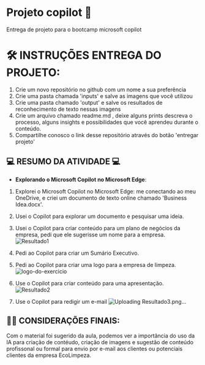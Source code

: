 # Projeto copilot 🏴󠁭󠁤󠁩󠁡󠁿
Entrega de projeto para o bootcamp microsoft copilot


# 🛠️ INSTRUÇÕES ENTREGA DO PROJETO: 

1. Crie um novo repositório no github com um nome a sua preferência
2. Crie uma pasta chamada 'inputs' e salve as imagens que você utilizou
3. Crie uma pasta chamado 'output' e salve os resultados de reconhecimento de texto nessas imagens
4. Crie um arquivo chamado readme.md , deixe alguns prints descreva o processo, alguns insights e possibilidades que você aprendeu durante o conteúdo.
5. Compartilhe conosco o link desse repositório através do botão 'entregar projeto'


## 💻 RESUMO DA ATIVIDADE 💻 

- **Explorando o Microsoft Copilot no Microsoft Edge**: 

1. Explorei o Microsoft Copilot no Microsoft Edge: me conectando ao meu OneDrive, e criei um documento de texto online chamado 'Business Idea.docx'.
2. Usei o Copilot para explorar um documento e pesquisar uma ideia.
3. Usei o Copilot para criar conteúdo para um plano de negócios da empresa, pedi que ele sugerisse um nome para a empresa.
   ![Resultado1](https://github.com/user-attachments/assets/26ea0f5b-0a0a-4d9d-b9c4-acc73f993be0)

5. Pedi ao Copilot para criar um Sumário Executivo.
6. Pedi ao Copilot para criar uma logo para a empresa de limpeza.
   ![logo-do-exercicio](https://github.com/user-attachments/assets/8142171e-0b08-4038-8978-88df66bb9287)

8. Use o Copilot para criar conteúdo para uma apresentação.
   ![Resultado2](https://github.com/user-attachments/assets/a8203a21-5e8d-4ea1-aa25-6bc3019080d0)

10. Use o Copilot para redigir um e-mail
   ![Uploading Resultado3.png…]()


## ✍🏻 CONSIDERAÇÕES FINAIS:

Com o material foi sugerido da aula, podemos ver a importância do uso da IA para criação de contéudo, criação de imagens e sugestão de conteúdo profissonal ou formal para envio por e-mail aos clientes ou potenciais clientes da empresa EcoLimpeza.
